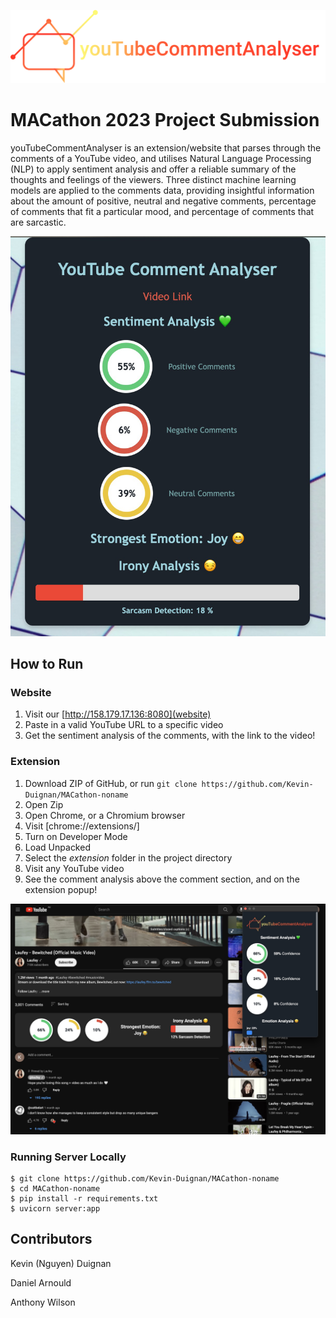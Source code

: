 ![](assets/20230910_174550_logo.svg)

# MACathon 2023 Project Submission

youTubeCommentAnalyser is an extension/website that parses through the comments of a YouTube video, and utilises Natural Language Processing (NLP) to apply sentiment analysis and offer a reliable summary of the thoughts and feelings of the viewers. Three distinct machine learning models are applied to the comments data, providing insightful information about the amount of positive, neutral and negative comments, percentage of comments that fit a particular mood, and percentage of comments that are sarcastic.

![](assets/20230910_180112_image.png)

## How to Run

### Website

1. Visit our [http://158.179.17.136:8080](website)
2. Paste in a valid YouTube URL to a specific video
3. Get the sentiment analysis of the comments, with the link to the video!

### Extension

1. Download ZIP of GitHub, or run `git clone https://github.com/Kevin-Duignan/MACathon-noname`
2. Open Zip
3. Open Chrome, or a Chromium browser
4. Visit [chrome://extensions/]
5. Turn on Developer Mode
6. Load Unpacked
7. Select the _extension_ folder in the project directory
8. Visit any YouTube video
9. See the comment analysis above the comment section, and on the extension popup!

![](assets/20230910_183618_image.png)

### Running Server Locally

```
$ git clone https://github.com/Kevin-Duignan/MACathon-noname
$ cd MACathon-noname
$ pip install -r requirements.txt
$ uvicorn server:app
```

## Contributors

Kevin (Nguyen) Duignan

Daniel Arnould

Anthony Wilson
